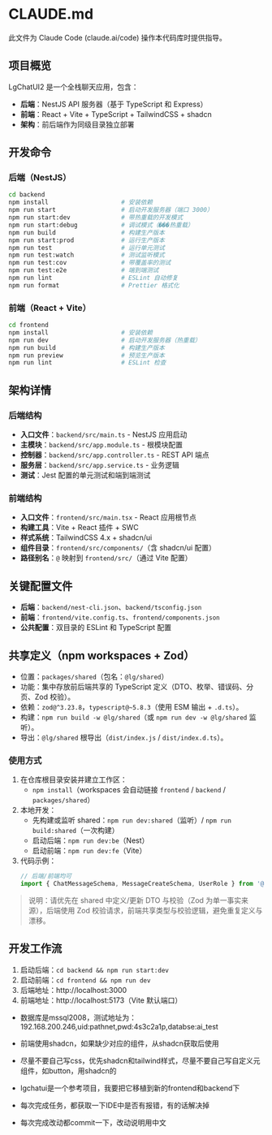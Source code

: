 # CLAUDE.md

此文件为 Claude Code (claude.ai/code) 操作本代码库时提供指导。

## 项目概览

LgChatUI2 是一个全栈聊天应用，包含：
- **后端**：NestJS API 服务器（基于 TypeScript 和 Express）
- **前端**：React + Vite + TypeScript + TailwindCSS + shadcn
- **架构**：前后端作为同级目录独立部署

## 开发命令

### 后端（NestJS）
```bash
cd backend
npm install                    # 安装依赖
npm run start                  # 启动开发服务器（端口 3000）
npm run start:dev              # 带热重载的开发模式
npm run start:debug            # 调试模式（���热重载）
npm run build                  # 构建生产版本
npm run start:prod             # 运行生产版本
npm run test                   # 运行单元测试
npm run test:watch             # 测试监听模式
npm run test:cov               # 带覆盖率的测试
npm run test:e2e               # 端到端测试
npm run lint                   # ESLint 自动修复
npm run format                 # Prettier 格式化
```

### 前端（React + Vite）
```bash
cd frontend
npm install                    # 安装依赖
npm run dev                    # 启动开发服务器（热重载）
npm run build                  # 构建生产版本
npm run preview                # 预览生产版本
npm run lint                   # ESLint 检查
```

## 架构详情

### 后端结构
- **入口文件**：`backend/src/main.ts` - NestJS 应用启动
- **主模块**：`backend/src/app.module.ts` - 根模块配置
- **控制器**：`backend/src/app.controller.ts` - REST API 端点
- **服务层**：`backend/src/app.service.ts` - 业务逻辑
- **测试**：Jest 配置的单元测试和端到端测试

### 前端结构
- **入口文件**：`frontend/src/main.tsx` - React 应用根节点
- **构建工具**：Vite + React 插件 + SWC
- **样式系统**：TailwindCSS 4.x + shadcn/ui
- **组件目录**：`frontend/src/components/`（含 shadcn/ui 配置）
- **路径别名**：`@` 映射到 `frontend/src/`（通过 Vite 配置）

## 关键配置文件

- **后端**：`backend/nest-cli.json`、`backend/tsconfig.json`
- **前端**：`frontend/vite.config.ts`、`frontend/components.json`
- **公共配置**：双目录的 ESLint 和 TypeScript 配置

## 共享定义（npm workspaces + Zod）

- 位置：`packages/shared`（包名：`@lg/shared`）
- 功能：集中存放前后端共享的 TypeScript 定义（DTO、枚举、错误码、分页、Zod 校验）。
- 依赖：`zod@^3.23.8`，`typescript@~5.8.3`（使用 ESM 输出 + `.d.ts`）。
- 构建：`npm run build -w @lg/shared`（或 `npm run dev -w @lg/shared` 监听）。
- 导出：`@lg/shared` 根导出（`dist/index.js` / `dist/index.d.ts`）。

### 使用方式

1. 在仓库根目录安装并建立工作区：
   - `npm install`（workspaces 会自动链接 `frontend` / `backend` / `packages/shared`）
2. 本地开发：
   - 先构建或监听 shared：`npm run dev:shared`（监听）/ `npm run build:shared`（一次构建）
   - 启动后端：`npm run dev:be`（Nest）
   - 启动前端：`npm run dev:fe`（Vite）
3. 代码示例：
   ```ts
   // 后端/前端均可
   import { ChatMessageSchema, MessageCreateSchema, UserRole } from '@lg/shared'
   ```

> 说明：请优先在 shared 中定义/更新 DTO 与校验（Zod 为单一事实来源），后端使用 Zod 校验请求，前端共享类型与校验逻辑，避免重复定义与漂移。

## 开发工作流

1. 启动后端：`cd backend && npm run start:dev`
2. 启动前端：`cd frontend && npm run dev`
3. 后端地址：http://localhost:3000
4. 前端地址：http://localhost:5173（Vite 默认端口）
- 数据库是mssql2008，测试地址为：192.168.200.246,uid:pathnet,pwd:4s3c2a1p,databse:ai_test
- 前端使用shadcn，如果缺少对应的组件，从shadcn获取后使用
- 尽量不要自己写css，优先shadcn和tailwind样式，尽量不要自己写自定义元组件，如button，用shadcn的
- lgchatui是一个参考项目，我要把它移植到新的frontend和backend下

- 每次完成任务，都获取一下IDE中是否有报错，有的话解决掉
- 每次完成改动都commit一下，改动说明用中文